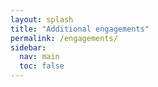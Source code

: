```yaml
---
layout: splash
title: "Additional engagements"
permalink: /engagements/
sidebar:
  nav: main
  toc: false
---
```


